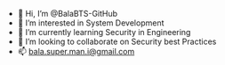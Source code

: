 - 👋 Hi, I’m @BalaBTS-GitHub
- 👀 I’m interested in System Development 
- 🌱 I’m currently learning Security in Engineering
- 💞️ I’m looking to collaborate on Security best Practices
- 📫 bala.super.man.i@gmail.com

<!---
BalaBTS-GitHub/BalaBTS-GitHub is a ✨ special ✨ repository because its `README.md` (this file) appears on your GitHub profile.
You can click the Preview link to take a look at your changes.
--->
